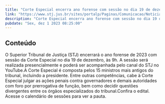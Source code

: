 ```yaml
---
title: "Corte Especial encerra ano forense com sessão no dia 19 de dezembro, às 9h"
link: "https://www.stj.jus.br/sites/portalp/Paginas/Comunicacao/Noticias/2023/01122023-Corte-Especial-encerra-ano-forense-com-sessao-no-dia-19-de-dezembro--as-9h.aspx"
description: "Corte Especial encerra ano forense com sessão no dia 19 de dezembro, às 9h"
pubdate: "Sex, dez 1 2023 08:25:00"
---
```


## Conteúdo

​O Superior Tribunal de Justiça (STJ) encerrará o ano forense de 2023 com sessão da Corte Especial no dia 19 de dezembro, às 9h. A sessão será realizada presencialmente e poderá ser acompanhada pelo canal do STJ no YouTube.A Corte Especial é composta pelos 15 ministros mais antigos do tribunal, incluindo a presidente. Entre outras competências, cabe à Corte Especial julgar as ações penais contra governadores e demais autoridades com foro por prerrogativa de função, bem como decidir questões divergentes entre os órgãos especializados do tribunal.Confira o edital. Acesse o calendário de sessões para ver a pauta.
